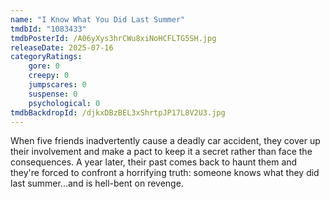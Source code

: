 ```yaml
---
name: "I Know What You Did Last Summer"
tmdbId: "1083433"
tmdbPosterId: /A06yXys3hrCWu8xiNoHCFLTG5SH.jpg
releaseDate: 2025-07-16
categoryRatings:
    gore: 0
    creepy: 0
    jumpscares: 0
    suspense: 0
    psychological: 0
tmdbBackdropId: /djkxDBzBEL3xShrtpJP17L8V2U3.jpg
---
```

When five friends inadvertently cause a deadly car accident, they cover up their involvement and make a pact to keep it a secret rather than face the consequences. A year later, their past comes back to haunt them and they're forced to confront a horrifying truth: someone knows what they did last summer…and is hell-bent on revenge.
